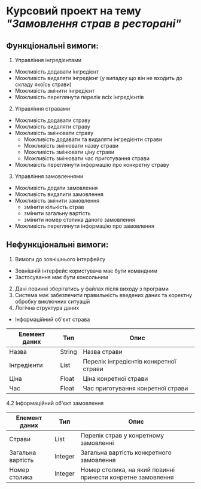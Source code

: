 # Курсовий проект на тему _"Замовлення страв в ресторані"_

## Функціональні вимоги:
1. Управління інгредієнтами
  - Можливість додавати інгредієнт
  - Можливість видаляти інгредієнг (у випадку що він не входить до складу якоїсь
страви)
  - Можливість змінити інгредієнт
  - Можливість переглянути перелік всіх інгредієнтів
2. Управління стравами
  - Можливість додавати страву
  - Можливість видаляти страву
  - Можливість змінювати страву
      - Можливість додавати та видаляти інгредієнти страви
      - Можливість змінювати назву страви
      - Можливість змінювати ціну страви
      - Можливість змінювати час приготування страви
  - Можливість переглянути інформацію про конкретну страву
3. Управління замовленнями
  - Можливість додати замовлення
  - Можливість видалиги замовлення
  - Можливість змінити замовлення
      - змінити кількість страв
      - змінити загальну вартість
      - змінити номер столика даного замовлення
 - Можливість переглянути інформацію про замовлення


## Нефункціональні вимоги:

1. Вимоги до зовнішнього інтерфейсу
  - Зовнішній інтерфейс користувача має бути командним
  - Застосування має бути консольним
2. Дані повинні зберігатись у файлах після виходу з програми
3. Система має забезпечити правильність введених даних та коректну обробку виключних
ситуацій
4. Логічна структура даних
  - Інформаційний об'єкт страва

Елемент даних | Тип | Опис 
-|-|-
Назва | String | Назва страви 
Інгредієнти | List | Перелік інгредієнтів конкретної страви
Ціна | Float | Ціна конретної страви
Час | Float | Час приготування конретної страви

  4.2 Інформаційний об'єкт замовлення

Елемент даних | Тип | Опис 
-|-|-
Страви | List | Перелік страв у конретному замовленні
Загальна вартість | Integer | Загальна вартість конкретного замовлення
Номер столика | Integer | Номер столика, на який повинні принести конретне замовлення
